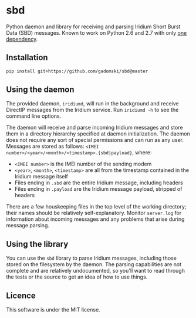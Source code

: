 sbd
===

Python daemon and library for receiving and parsing Iridium Short Burst Data (SBD) messages.
Known to work on Python 2.6 and 2.7 with only [one dependency](https://pypi.python.org/pypi/python-daemon/).


Installation
------------

```bash
pip install git+https://github.com/gadomski/sbd@master
```


Using the daemon
----------------

The provided daemon, `iridiumd`, will run in the background and receive DirectIP messages from the Iridium service.
Run `iridiumd -h` to see the command line options.

The daemon will receive and parse incoming Iridium messages and store them in a directory hierarchy specified at daemon initialization.
The daemon does not require any sort of special permissions and can run as any user.
Messages are stored as follows: `<IMEI number>/<year>/<month>/<timestamp>.{sbd|payload}`, where:

- `<IMEI number>` is the IMEI number of the sending modem
- `<year>`, `<month>`, `<timestamp>` are all from the timestamp contained in the Iridium message itself
- Files ending in `.sbd` are the entire Iridium message, including headers
- Files ending in `.payload` are the Iridium message payload, stripped of headers

There are a few houskeeping files in the top level of the working directory; their names should be relatively self-explanatory.
Monitor `server.log` for information about incoming messages and any problems that arise during message parsing.


Using the library
-----------------

You can use the `sbd` library to parse Iridium messages, including those stored on the filesystem by the daemon.
The parsing capabilities are not complete and are relatively undocumented, so you'll want to read through the tests or the source to get an idea of how to use things.


Licence
-------

This software is under the MIT license.
